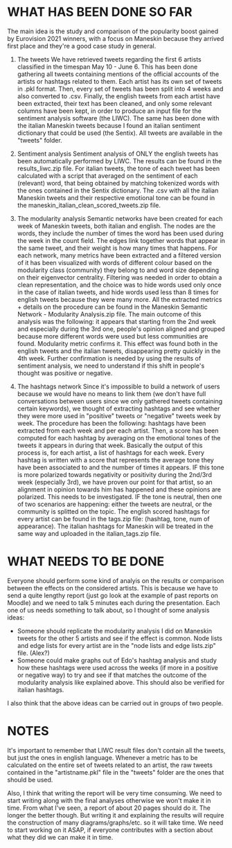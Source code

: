 # WHAT HAS BEEN DONE SO FAR

The main idea is the study and comparison of the popularity boost gained by Eurovision 2021 winners, with a focus on Maneskin because they arrived 
first place and they're a good case study in general.

1. The tweets
We have retrieved tweets regarding the first 6 artists classified in the timespan May 10 - June 6. This has been done gathering all tweets containing
mentions of the official accounts of the artists or hashtags related to them. Each artist has its own set of tweets in .pkl format. Then, every set of
tweets has been split into 4 weeks and also converted to .csv. Finally, the english tweets from each artist have been extracted, their text has been
cleaned, and only some relevant columns have been kept, in order to produce an input file for the sentiment analysis software (the LIWC). The same has
been done with the italian Maneskin tweets because I found an italian sentiment dictionary that could be used (the Sentix).
All tweets are available in the "tweets" folder.

2. Sentiment analysis
Sentiment analysis of ONLY the english tweets has been automatically performed by LIWC. The results can be found in the results_liwc.zip file.
For italian tweets, the tone of each tweet has been calculated with a script that averaged on the sentiment of each (relevant) word, that being
obtained by matching tokenized words with the ones contained in the Sentix dictionary. The .csv with all the italian Maneskin tweets and their respective
emotional tone can be found in the maneskin_italian_clean_scored_tweets.zip file.

3. The modularity analysis
Semantic networks have been created for each week of Maneskin tweets, both italian and english. The nodes are the words, they include the number of times
the word has been used during the week in the count field. The edges link together words that appear in the same tweet, and their weight is how many times
that happens. For each network, many metrics have been extracted and a filtered version of it has been visualized with words of different colour based on
the modularity class (community) they belong to and word size depending on their eigenvector centrality. Filtering was needed in order to obtain a clean
representation, and the choice was to hide words used only once in the case of italian tweets, and hide words used less than 8 times for english tweets
because they were many more. All the extracted metrics + details on the procedure can be found in the Maneskin Semantic Network - Modularity Analysis.zip
file. The main outcome of this analysis was the following: it appears that starting from the 2nd week and especially during the 3rd one, people's opinion
aligned and grouped because more different words were used but less communities are found. Modularity metric confirms it. This effect was found both in
the english tweets and the italian tweets, disappearing pretty quickly in the 4th week. Further confirmation is needed by using the results of sentiment
analysis, we need to understand if this shift in people's thought was positive or negative.

4. The hashtags network
Since it's impossible to build a network of users because we would have no means to link them (we don't have full conversations between users since we
only gathered tweets containing certain keywords), we thought of extracting hashtags and see whether they were more used in "positive" tweets or "negative" 
tweets week by week. The procedure has been the following: hashtags have been extracted from each week and per each artist. Then, a score has been computed
for each hashtag by averaging on the emotional tones of the tweets it appears in during that week. Basically the output of this process is, for each
artist, a list of hashtags for each week. Every hashtag is written with a score that represents the average tone they have been associated to and the number
of times it appears.
IF this tone is more polarized towards negativity or positivity during the 2nd/3rd week (especially 3rd), we have proven our point for that artist, so an
alignment in opinion towards him has happened and these opinions are polarized. This needs to be investigated.
IF the tone is neutral, then one of two scenarios are happening: either the tweets are neutral, or the community is splitted on the topic.
The english scored hashtags for every artist can be found in the tags.zip file: (hashtag, tone, num of appearance).
The italian hashtags for Maneskin will be treated in the same way and uploaded in the italian_tags.zip file.

# WHAT NEEDS TO BE DONE
Everyone should perform some kind of analyis on the results or comparison between the effects on the considered artists. This is because we have to
send a quite lengthy report (just go look at the example of past reports on Moodle) and we need to talk 5 minutes each during the presentation.
Each one of us needs something to talk about, so I thought of some analysis ideas:
- Someone should replicate the modularity analysis I did on Maneskin tweets for the other 5 artists and see if the effect is common. Node lists
  and edge lists for every artist are in the "node lists and edge lists.zip" file. (Alex?)
- Someone could make graphs out of Edo's hashtag analysis and study how these hashtags were used across the weeks (if more in a positive or 
negative way) to try and see if that matches the outcome of the modularity analysis like explained above. This should also be verified for italian
hashtags.

I also think that the above ideas can be carried out in groups of two people.

# NOTES
It's important to remember that LIWC result files don't contain all the tweets, but just the ones in english language. Whenever a metric has to be calculated
on the entire set of tweets related to an artist, the raw tweets contained in the "artistname.pkl" file in the "tweets" folder are the ones that should be 
used.

Also, I think that writing the report will be very time consuming. We need to start writing along with the final analyses otherwise we won't make it in time.
From what I've seen, a report of about 20 pages should do it. The longer the better though. But writing it and explaining the results will require the
construction of many diagrams/graphs/etc. so it will take time. We need to start working on it ASAP, if everyone contributes with a section about what they
did we can make it in time.
